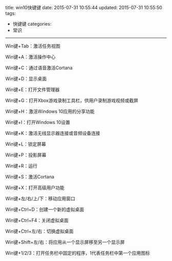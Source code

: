 title: win10快键键
date: 2015-07-31 10:55:44
updated: 2015-07-31 10:55:50
tags: 
- 快键键
categories:
- 常识
---

Win键+Tab：激活任务视图

Win键+A：激活操作中心

Win键+C：通过语音激活Cortana
<!--more-->
Win键+D：显示桌面

Win键+E：打开文件管理器

Win键+G：打开Xbox游戏录制工具栏，供用户录制游戏视频或截屏

Win键+H：激活Windows 10应用的分享功能

Win键+I：打开Windows 10设置

Win键+K：激活无线显示器连接或音频设备连接

Win键+L：锁定屏幕

Win键+P：投影屏幕

Win键+R：运行

Win键+S：激活Cortana

Win键+X：打开高级用户功能

Win键+左/右/上/下：移动应用窗口

Win键+Ctrl+D：创建一个新的虚拟桌面

Win键+Ctrl+F4：关闭虚拟桌面

Win键+Ctrl+左/右：切换虚拟桌面

Win键+Shift+左/右：将应用从一个显示屏移至另一个显示屏

Win键+1/2/3：打开任务栏中固定的程序，1代表任务栏中第一个应用图标

